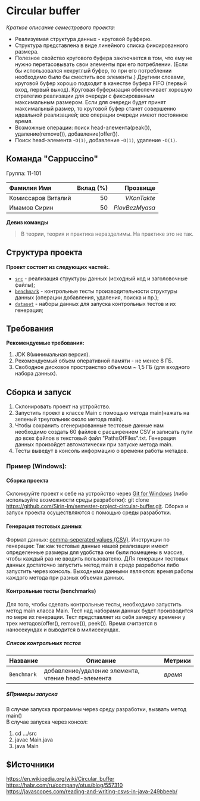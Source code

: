 # Circular buffer
_Краткое описание семестрового проекта:_
- Реализуемая структура данных - круговой буфферю.
- Структура представлена в виде линейного списка фиксированного размера.
- Полезное свойство кругового буфера заключается в том, что ему не нужно перетасовывать свои элементы
  при его потреблении. (Если бы использовался некруглый буфер, то при его потреблении необходимо было бы
  сместить все элементы.) Другими словами, круговой буфер хорошо подходит в качестве буфера FIFO (первый вход,
  первый выход). Круговая буферизация обеспечивает хорошую стратегию реализации для очереди с фиксированным
  максимальным размером. Если для очереди будет принят максимальный размер, то круговой буфер станет совершенно
  идеальной реализацией; все операции очереди имеют постоянное время.
- Возможные операции: поиск head-элемента(peak()), удаление(remove()), добавление(offer()).
- Поиск head-элемента -`O(1)`, добавление -`O(1)`, удаление -`O(1)`.

## Команда "Cappuccino"

Группа: 11-101

| Фамилия Имя         | Вклад (%) | Прозвище         |
| :---                |   ---:    |             ---: |
| Комиссаров Виталий  |     50    |  _VKonTakte_     |  
| Имамов Сирин        |     50    |  _PlovBezMyasa_  |   
  
**Девиз команды**
> В теории, теория и практика неразделимы. На практике это не так.
## Структура проекта

**Проект состоит из следующих частей:**.
- [`src`](src) - реализация структуры данных (исходный код и заголовочные файлы);
- [`benchmark`](benchmark) - контрольные тесты производительности структуры данных (операции добавления, удаления,
  поиска и пр.);
- [`dataset`](dataset) - наборы данных для запуска контрольных тестов и их генерация;
## Требования
**Рекомендуемые требования:**
1. JDK 8(минимальная версия).
2. Рекомендуемый объем оперативной памяти - не менее 8 ГБ.
3. Свободное дисковое пространство объемом ~ 1,5 ГБ (для входного набора данных).
## Сборка и запуск
1. Склонировать проект на устройство.
2. Запустить проект в классе Main с помощью метода main(нажать на зеленый треугольник около метода main).
3. Чтобы сохранить сгенерированные тестовые данные нам необходимо создать 60 файлов с расширением CSV и записать
пути до всех файлов в текстовый файл "PathsOfFiles".txt. Генерация данных произойдет автоматически при запуске
метода main.
4. Тесты выведут в консоль информацию о времени работы метадов.
### Пример (Windows):
#### Сборка проекта
Склонируйте проект к себе на устройство через [Git for Windows](https://gitforwindows.org/) (либо используйте
возможности среды разработки):
git clone https://github.com/Sirin-Im/semester-project-circular-buffer.git.
Сборка и запуск проекта осуществляются с помощью среды разработки.
#### Генерация тестовых данных
Формат данных: [comma-seperated values (CSV)](https://en.wikipedia.org/wiki/Comma-separated_values).
Инструкции по генерации:
Так как тестовые данные нашей реализации имеют определенные размеры для удобства они были помещены в массив, 
чтобы каждый раз не вводить пользователю. ДЛя генерации тестовых данных достаточно запустить метод main в среде
разработки либо запустить через консоль. Выходными данными являются: время работы каждого метода при разных 
объемах данных.
#### Контрольные тесты (benchmarks)
Для того, чтобы сделать контрольные тесты, необходимо запустить метод main класса Main. Тест над наборами данных будет
производится по мере их генерации. Тест представляет из себя замерку времени у трех методов(offer(), remove()), peek()).
Время считается в наносекундах и выводится в милисекундах.
##### Список контрольных тестов
| Название              | Описание                                           | Метрики  |
| :---                  | ---                                                | :---     |
| `Benchmark`           | добавление/удаление элемента, чтение head-элемента | _время_  |
##### $Примеры запуска
В случае запуска программы через среду разработки, вызвать метод main()  
В случае запуска через консол:
1. cd .../src
2. javac Main.java
3. java Main
## $Источники
https://en.wikipedia.org/wiki/Circular_buffer  
https://habr.com/ru/company/otus/blog/557310  
https://javascopes.com/reading-and-writing-csvs-in-java-249bbeeb/
